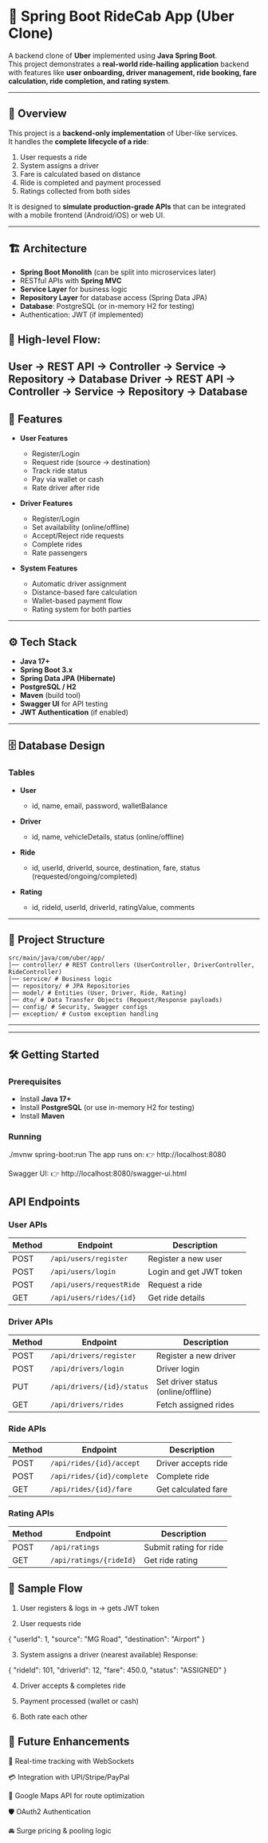 # 🚖 Spring Boot RideCab App (Uber Clone) 

A backend clone of **Uber** implemented using **Java Spring Boot**.  
This project demonstrates a **real-world ride-hailing application** backend with features like **user onboarding, driver management, ride booking, fare calculation, ride completion, and rating system**.  

---

## 📝 Overview  

This project is a **backend-only implementation** of Uber-like services.  
It handles the **complete lifecycle of a ride**:  

1. User requests a ride  
2. System assigns a driver  
3. Fare is calculated based on distance  
4. Ride is completed and payment processed  
5. Ratings collected from both sides  

It is designed to **simulate production-grade APIs** that can be integrated with a mobile frontend (Android/iOS) or web UI.  

---

## 🏗️ Architecture  

- **Spring Boot Monolith** (can be split into microservices later)  
- RESTful APIs with **Spring MVC**  
- **Service Layer** for business logic  
- **Repository Layer** for database access (Spring Data JPA)  
- **Database**: PostgreSQL (or in-memory H2 for testing)  
- Authentication: JWT (if implemented)  

## 📌 **High-level Flow**:  
User → REST API → Controller → Service → Repository → Database
Driver → REST API → Controller → Service → Repository → Database
---

## 🚀 Features  

- **User Features**
  - Register/Login  
  - Request ride (source → destination)  
  - Track ride status  
  - Pay via wallet or cash  
  - Rate driver after ride  

- **Driver Features**
  - Register/Login  
  - Set availability (online/offline)  
  - Accept/Reject ride requests  
  - Complete rides  
  - Rate passengers  

- **System Features**
  - Automatic driver assignment  
  - Distance-based fare calculation  
  - Wallet-based payment flow  
  - Rating system for both parties  

---

## ⚙️ Tech Stack  

- **Java 17+**  
- **Spring Boot 3.x**  
- **Spring Data JPA (Hibernate)**  
- **PostgreSQL / H2**  
- **Maven** (build tool)  
- **Swagger UI** for API testing  
- **JWT Authentication** (if enabled)  

---

## 🗄️ Database Design  

### Tables  

- **User**  
  - id, name, email, password, walletBalance  

- **Driver**  
  - id, name, vehicleDetails, status (online/offline)  

- **Ride**  
  - id, userId, driverId, source, destination, fare, status (requested/ongoing/completed)  

- **Rating**  
  - id, rideId, userId, driverId, ratingValue, comments  


---

## 📂 Project Structure  

```
src/main/java/com/uber/app/
│── controller/ # REST Controllers (UserController, DriverController, RideController)
│── service/ # Business logic
│── repository/ # JPA Repositories
│── model/ # Entities (User, Driver, Ride, Rating)
│── dto/ # Data Transfer Objects (Request/Response payloads)
│── config/ # Security, Swagger configs
│── exception/ # Custom exception handling
```


---


---

## 🛠️ Getting Started  

### Prerequisites  
- Install **Java 17+**  
- Install **PostgreSQL** (or use in-memory H2 for testing)  
- Install **Maven**  

### Running
./mvnw spring-boot:run
The app runs on:
👉 http://localhost:8080

Swagger UI:
👉 http://localhost:8080/swagger-ui.html

## API Endpoints

### User APIs
| Method | Endpoint                 | Description             |
| ------ | ------------------------ | ----------------------- |
| POST   | `/api/users/register`    | Register a new user     |
| POST   | `/api/users/login`       | Login and get JWT token |
| POST   | `/api/users/requestRide` | Request a ride          |
| GET    | `/api/users/rides/{id}`  | Get ride details        |

### Driver APIs
| Method | Endpoint                   | Description                        |
| ------ | -------------------------- | ---------------------------------- |
| POST   | `/api/drivers/register`    | Register a new driver              |
| POST   | `/api/drivers/login`       | Driver login                       |
| PUT    | `/api/drivers/{id}/status` | Set driver status (online/offline) |
| GET    | `/api/drivers/rides`       | Fetch assigned rides               |

### Ride APIs
| Method | Endpoint                   | Description         |
| ------ | -------------------------- | ------------------- |
| POST   | `/api/rides/{id}/accept`   | Driver accepts ride |
| POST   | `/api/rides/{id}/complete` | Complete ride       |
| GET    | `/api/rides/{id}/fare`     | Get calculated fare |

### Rating APIs
| Method | Endpoint                | Description            |
| ------ | ----------------------- | ---------------------- |
| POST   | `/api/ratings`          | Submit rating for ride |
| GET    | `/api/ratings/{rideId}` | Get ride rating        |


## 🔄 Sample Flow

1. User registers & logs in
→ gets JWT token

2. User requests ride

{
  "userId": 1,
  "source": "MG Road",
  "destination": "Airport"
}


3. System assigns a driver (nearest available)
Response:

{
  "rideId": 101,
  "driverId": 12,
  "fare": 450.0,
  "status": "ASSIGNED"
}


4. Driver accepts & completes ride

5. Payment processed (wallet or cash)

6. Both rate each other

## 🔮 Future Enhancements

🚦 Real-time tracking with WebSockets

💳 Integration with UPI/Stripe/PayPal

📍 Google Maps API for route optimization

🛡️ OAuth2 Authentication

🚘 Surge pricing & pooling logic

  




